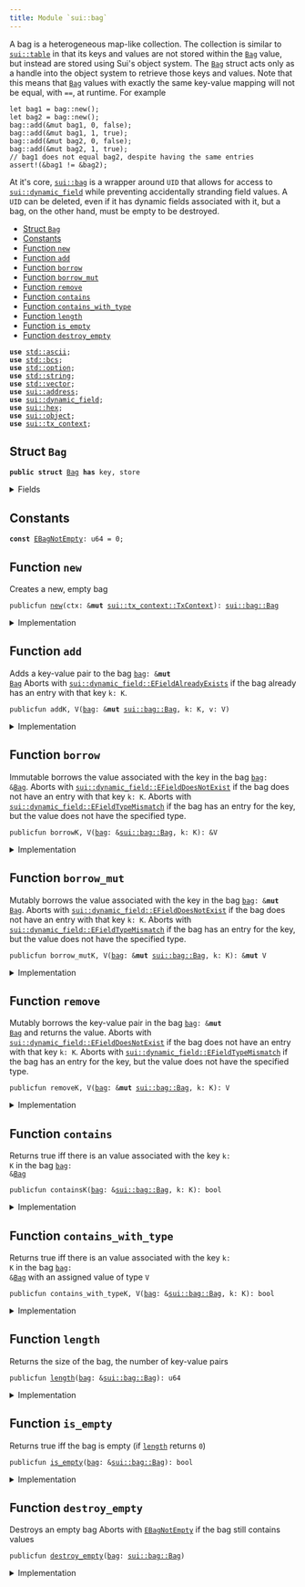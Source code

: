 ```yaml
---
title: Module `sui::bag`
---
```


A bag is a heterogeneous map-like collection. The collection is similar to <code><a href="sui/table.md#sui_table">sui::table</a></code> in that
its keys and values are not stored within the <code><a href="sui/bag.md#sui_bag_Bag">Bag</a></code> value, but instead are stored using Sui's
object system. The <code><a href="sui/bag.md#sui_bag_Bag">Bag</a></code> struct acts only as a handle into the object system to retrieve those
keys and values.
Note that this means that <code><a href="sui/bag.md#sui_bag_Bag">Bag</a></code> values with exactly the same key-value mapping will not be
equal, with <code>==</code>, at runtime. For example
```
let bag1 = bag::new();
let bag2 = bag::new();
bag::add(&mut bag1, 0, false);
bag::add(&mut bag1, 1, true);
bag::add(&mut bag2, 0, false);
bag::add(&mut bag2, 1, true);
// bag1 does not equal bag2, despite having the same entries
assert!(&bag1 != &bag2);
```
At it's core, <code><a href="sui/bag.md#sui_bag">sui::bag</a></code> is a wrapper around <code>UID</code> that allows for access to
<code><a href="sui/dynamic_field.md#sui_dynamic_field">sui::dynamic_field</a></code> while preventing accidentally stranding field values. A <code>UID</code> can be
deleted, even if it has dynamic fields associated with it, but a bag, on the other hand, must be
empty to be destroyed.


-  [Struct `Bag`](#sui_bag_Bag)
-  [Constants](#@Constants_0)
-  [Function `new`](#sui_bag_new)
-  [Function `add`](#sui_bag_add)
-  [Function `borrow`](#sui_bag_borrow)
-  [Function `borrow_mut`](#sui_bag_borrow_mut)
-  [Function `remove`](#sui_bag_remove)
-  [Function `contains`](#sui_bag_contains)
-  [Function `contains_with_type`](#sui_bag_contains_with_type)
-  [Function `length`](#sui_bag_length)
-  [Function `is_empty`](#sui_bag_is_empty)
-  [Function `destroy_empty`](#sui_bag_destroy_empty)


<pre><code><b>use</b> <a href="../std/ascii.md#std_ascii">std::ascii</a>;
<b>use</b> <a href="../std/bcs.md#std_bcs">std::bcs</a>;
<b>use</b> <a href="../std/option.md#std_option">std::option</a>;
<b>use</b> <a href="../std/string.md#std_string">std::string</a>;
<b>use</b> <a href="../std/vector.md#std_vector">std::vector</a>;
<b>use</b> <a href="sui/address.md#sui_address">sui::address</a>;
<b>use</b> <a href="sui/dynamic_field.md#sui_dynamic_field">sui::dynamic_field</a>;
<b>use</b> <a href="sui/hex.md#sui_hex">sui::hex</a>;
<b>use</b> <a href="sui/object.md#sui_object">sui::object</a>;
<b>use</b> <a href="sui/tx_context.md#sui_tx_context">sui::tx_context</a>;
</code></pre>



<a name="sui_bag_Bag"></a>

## Struct `Bag`



<pre><code><b>public</b> <b>struct</b> <a href="sui/bag.md#sui_bag_Bag">Bag</a> <b>has</b> key, store
</code></pre>



<details>
<summary>Fields</summary>


<dl>
<dt>
<code>id: <a href="sui/object.md#sui_object_UID">sui::object::UID</a></code>
</dt>
<dd>
 the ID of this bag
</dd>
<dt>
<code>size: u64</code>
</dt>
<dd>
 the number of key-value pairs in the bag
</dd>
</dl>


</details>

<a name="@Constants_0"></a>

## Constants


<a name="sui_bag_EBagNotEmpty"></a>



<pre><code><b>const</b> <a href="sui/bag.md#sui_bag_EBagNotEmpty">EBagNotEmpty</a>: u64 = 0;
</code></pre>



<a name="sui_bag_new"></a>

## Function `new`

Creates a new, empty bag


<pre><code>publicfun <a href="sui/bag.md#sui_bag_new">new</a>(ctx: &<b>mut</b> <a href="sui/tx_context.md#sui_tx_context_TxContext">sui::tx_context::TxContext</a>): <a href="sui/bag.md#sui_bag_Bag">sui::bag::Bag</a>
</code></pre>



<details>
<summary>Implementation</summary>


<pre><code><b>public</b> <b>fun</b> <a href="sui/bag.md#sui_bag_new">new</a>(ctx: &<b>mut</b> TxContext): <a href="sui/bag.md#sui_bag_Bag">Bag</a> {
    <a href="sui/bag.md#sui_bag_Bag">Bag</a> {
        id: <a href="sui/object.md#sui_object_new">object::new</a>(ctx),
        size: 0,
    }
}
</code></pre>



</details>

<a name="sui_bag_add"></a>

## Function `add`

Adds a key-value pair to the bag <code><a href="sui/bag.md#sui_bag">bag</a>: &<b>mut</b> <a href="sui/bag.md#sui_bag_Bag">Bag</a></code>
Aborts with <code><a href="sui/dynamic_field.md#sui_dynamic_field_EFieldAlreadyExists">sui::dynamic_field::EFieldAlreadyExists</a></code> if the bag already has an entry with
that key <code>k: K</code>.


<pre><code>publicfun addK, V(<a href="sui/bag.md#sui_bag">bag</a>: &<b>mut</b> <a href="sui/bag.md#sui_bag_Bag">sui::bag::Bag</a>, k: K, v: V)
</code></pre>



<details>
<summary>Implementation</summary>


<pre><code><b>public</b> <b>fun</b> <a href="sui/bag.md#sui_bag_add">add</a>&lt;K: <b>copy</b> + drop + store, V: store&gt;(<a href="sui/bag.md#sui_bag">bag</a>: &<b>mut</b> <a href="sui/bag.md#sui_bag_Bag">Bag</a>, k: K, v: V) {
    field::add(&<b>mut</b> <a href="sui/bag.md#sui_bag">bag</a>.id, k, v);
    <a href="sui/bag.md#sui_bag">bag</a>.size = <a href="sui/bag.md#sui_bag">bag</a>.size + 1;
}
</code></pre>



</details>

<a name="sui_bag_borrow"></a>

## Function `borrow`

Immutable borrows the value associated with the key in the bag <code><a href="sui/bag.md#sui_bag">bag</a>: &<a href="sui/bag.md#sui_bag_Bag">Bag</a></code>.
Aborts with <code><a href="sui/dynamic_field.md#sui_dynamic_field_EFieldDoesNotExist">sui::dynamic_field::EFieldDoesNotExist</a></code> if the bag does not have an entry with
that key <code>k: K</code>.
Aborts with <code><a href="sui/dynamic_field.md#sui_dynamic_field_EFieldTypeMismatch">sui::dynamic_field::EFieldTypeMismatch</a></code> if the bag has an entry for the key, but
the value does not have the specified type.


<pre><code>publicfun borrowK, V(<a href="sui/bag.md#sui_bag">bag</a>: &<a href="sui/bag.md#sui_bag_Bag">sui::bag::Bag</a>, k: K): &V
</code></pre>



<details>
<summary>Implementation</summary>


<pre><code><b>public</b> <b>fun</b> <a href="sui/borrow.md#sui_borrow">borrow</a>&lt;K: <b>copy</b> + drop + store, V: store&gt;(<a href="sui/bag.md#sui_bag">bag</a>: &<a href="sui/bag.md#sui_bag_Bag">Bag</a>, k: K): &V {
    field::borrow(&<a href="sui/bag.md#sui_bag">bag</a>.id, k)
}
</code></pre>



</details>

<a name="sui_bag_borrow_mut"></a>

## Function `borrow_mut`

Mutably borrows the value associated with the key in the bag <code><a href="sui/bag.md#sui_bag">bag</a>: &<b>mut</b> <a href="sui/bag.md#sui_bag_Bag">Bag</a></code>.
Aborts with <code><a href="sui/dynamic_field.md#sui_dynamic_field_EFieldDoesNotExist">sui::dynamic_field::EFieldDoesNotExist</a></code> if the bag does not have an entry with
that key <code>k: K</code>.
Aborts with <code><a href="sui/dynamic_field.md#sui_dynamic_field_EFieldTypeMismatch">sui::dynamic_field::EFieldTypeMismatch</a></code> if the bag has an entry for the key, but
the value does not have the specified type.


<pre><code>publicfun borrow_mutK, V(<a href="sui/bag.md#sui_bag">bag</a>: &<b>mut</b> <a href="sui/bag.md#sui_bag_Bag">sui::bag::Bag</a>, k: K): &<b>mut</b> V
</code></pre>



<details>
<summary>Implementation</summary>


<pre><code><b>public</b> <b>fun</b> <a href="sui/bag.md#sui_bag_borrow_mut">borrow_mut</a>&lt;K: <b>copy</b> + drop + store, V: store&gt;(<a href="sui/bag.md#sui_bag">bag</a>: &<b>mut</b> <a href="sui/bag.md#sui_bag_Bag">Bag</a>, k: K): &<b>mut</b> V {
    field::borrow_mut(&<b>mut</b> <a href="sui/bag.md#sui_bag">bag</a>.id, k)
}
</code></pre>



</details>

<a name="sui_bag_remove"></a>

## Function `remove`

Mutably borrows the key-value pair in the bag <code><a href="sui/bag.md#sui_bag">bag</a>: &<b>mut</b> <a href="sui/bag.md#sui_bag_Bag">Bag</a></code> and returns the value.
Aborts with <code><a href="sui/dynamic_field.md#sui_dynamic_field_EFieldDoesNotExist">sui::dynamic_field::EFieldDoesNotExist</a></code> if the bag does not have an entry with
that key <code>k: K</code>.
Aborts with <code><a href="sui/dynamic_field.md#sui_dynamic_field_EFieldTypeMismatch">sui::dynamic_field::EFieldTypeMismatch</a></code> if the bag has an entry for the key, but
the value does not have the specified type.


<pre><code>publicfun removeK, V(<a href="sui/bag.md#sui_bag">bag</a>: &<b>mut</b> <a href="sui/bag.md#sui_bag_Bag">sui::bag::Bag</a>, k: K): V
</code></pre>



<details>
<summary>Implementation</summary>


<pre><code><b>public</b> <b>fun</b> <a href="sui/bag.md#sui_bag_remove">remove</a>&lt;K: <b>copy</b> + drop + store, V: store&gt;(<a href="sui/bag.md#sui_bag">bag</a>: &<b>mut</b> <a href="sui/bag.md#sui_bag_Bag">Bag</a>, k: K): V {
    <b>let</b> v = field::remove(&<b>mut</b> <a href="sui/bag.md#sui_bag">bag</a>.id, k);
    <a href="sui/bag.md#sui_bag">bag</a>.size = <a href="sui/bag.md#sui_bag">bag</a>.size - 1;
    v
}
</code></pre>



</details>

<a name="sui_bag_contains"></a>

## Function `contains`

Returns true iff there is an value associated with the key <code>k: K</code> in the bag <code><a href="sui/bag.md#sui_bag">bag</a>: &<a href="sui/bag.md#sui_bag_Bag">Bag</a></code>


<pre><code>publicfun containsK(<a href="sui/bag.md#sui_bag">bag</a>: &<a href="sui/bag.md#sui_bag_Bag">sui::bag::Bag</a>, k: K): bool
</code></pre>



<details>
<summary>Implementation</summary>


<pre><code><b>public</b> <b>fun</b> <a href="sui/bag.md#sui_bag_contains">contains</a>&lt;K: <b>copy</b> + drop + store&gt;(<a href="sui/bag.md#sui_bag">bag</a>: &<a href="sui/bag.md#sui_bag_Bag">Bag</a>, k: K): bool {
    field::exists_&lt;K&gt;(&<a href="sui/bag.md#sui_bag">bag</a>.id, k)
}
</code></pre>



</details>

<a name="sui_bag_contains_with_type"></a>

## Function `contains_with_type`

Returns true iff there is an value associated with the key <code>k: K</code> in the bag <code><a href="sui/bag.md#sui_bag">bag</a>: &<a href="sui/bag.md#sui_bag_Bag">Bag</a></code>
with an assigned value of type <code>V</code>


<pre><code>publicfun contains_with_typeK, V(<a href="sui/bag.md#sui_bag">bag</a>: &<a href="sui/bag.md#sui_bag_Bag">sui::bag::Bag</a>, k: K): bool
</code></pre>



<details>
<summary>Implementation</summary>


<pre><code><b>public</b> <b>fun</b> <a href="sui/bag.md#sui_bag_contains_with_type">contains_with_type</a>&lt;K: <b>copy</b> + drop + store, V: store&gt;(<a href="sui/bag.md#sui_bag">bag</a>: &<a href="sui/bag.md#sui_bag_Bag">Bag</a>, k: K): bool {
    field::exists_with_type&lt;K, V&gt;(&<a href="sui/bag.md#sui_bag">bag</a>.id, k)
}
</code></pre>



</details>

<a name="sui_bag_length"></a>

## Function `length`

Returns the size of the bag, the number of key-value pairs


<pre><code>publicfun <a href="sui/bag.md#sui_bag_length">length</a>(<a href="sui/bag.md#sui_bag">bag</a>: &<a href="sui/bag.md#sui_bag_Bag">sui::bag::Bag</a>): u64
</code></pre>



<details>
<summary>Implementation</summary>


<pre><code><b>public</b> <b>fun</b> <a href="sui/bag.md#sui_bag_length">length</a>(<a href="sui/bag.md#sui_bag">bag</a>: &<a href="sui/bag.md#sui_bag_Bag">Bag</a>): u64 {
    <a href="sui/bag.md#sui_bag">bag</a>.size
}
</code></pre>



</details>

<a name="sui_bag_is_empty"></a>

## Function `is_empty`

Returns true iff the bag is empty (if <code><a href="sui/bag.md#sui_bag_length">length</a></code> returns <code>0</code>)


<pre><code>publicfun <a href="sui/bag.md#sui_bag_is_empty">is_empty</a>(<a href="sui/bag.md#sui_bag">bag</a>: &<a href="sui/bag.md#sui_bag_Bag">sui::bag::Bag</a>): bool
</code></pre>



<details>
<summary>Implementation</summary>


<pre><code><b>public</b> <b>fun</b> <a href="sui/bag.md#sui_bag_is_empty">is_empty</a>(<a href="sui/bag.md#sui_bag">bag</a>: &<a href="sui/bag.md#sui_bag_Bag">Bag</a>): bool {
    <a href="sui/bag.md#sui_bag">bag</a>.size == 0
}
</code></pre>



</details>

<a name="sui_bag_destroy_empty"></a>

## Function `destroy_empty`

Destroys an empty bag
Aborts with <code><a href="sui/bag.md#sui_bag_EBagNotEmpty">EBagNotEmpty</a></code> if the bag still contains values


<pre><code>publicfun <a href="sui/bag.md#sui_bag_destroy_empty">destroy_empty</a>(<a href="sui/bag.md#sui_bag">bag</a>: <a href="sui/bag.md#sui_bag_Bag">sui::bag::Bag</a>)
</code></pre>



<details>
<summary>Implementation</summary>


<pre><code><b>public</b> <b>fun</b> <a href="sui/bag.md#sui_bag_destroy_empty">destroy_empty</a>(<a href="sui/bag.md#sui_bag">bag</a>: <a href="sui/bag.md#sui_bag_Bag">Bag</a>) {
    <b>let</b> <a href="sui/bag.md#sui_bag_Bag">Bag</a> { id, size } = <a href="sui/bag.md#sui_bag">bag</a>;
    <b>assert</b>!(size == 0, <a href="sui/bag.md#sui_bag_EBagNotEmpty">EBagNotEmpty</a>);
    id.delete()
}
</code></pre>



</details>
